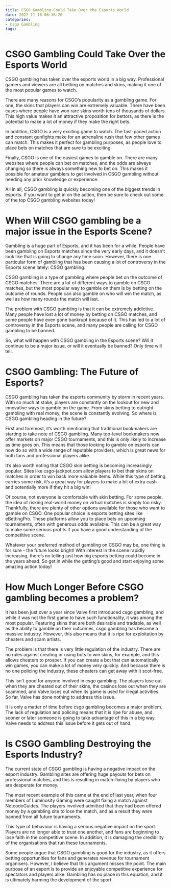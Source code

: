 ```yaml
---
title: CSGO Gambling Could Take Over the Esports World
date: 2022-11-16 06:36:20
categories:
- Csgo Gambling
tags:
---
```



#  CSGO Gambling Could Take Over the Esports World

CSGO gambling has taken over the esports world in a big way. Professional gamers and viewers are all betting on matches and skins, making it one of the most popular games to watch.

There are many reasons for CSGO’s popularity as a gambling game. For one, the skins that players can win are extremely valuable. There have been cases where people have won rare skins worth tens of thousands of dollars. This high value makes it an attractive proposition for bettors, as there is the potential to make a lot of money if they make the right bets.

In addition, CSGO is a very exciting game to watch. The fast-paced action and constant gunfights make for an adrenaline rush that few other games can match. This makes it perfect for gambling purposes, as people love to place bets on matches that are sure to be exciting.

Finally, CSGO is one of the easiest games to gamble on. There are many websites where people can bet on matches, and the odds are always changing so there is always something new to bet on. This makes it possible for amateur gamblers to get involved in CSGO gambling without needing any prior knowledge or experience.

All in all, CSGO gambling is quickly becoming one of the biggest trends in esports. If you want to get in on the action, then be sure to check out some of the top CSGO gambling websites today!

#  When Will CSGO gambling be a major issue in the Esports Scene?

Gambling is a huge part of Esports, and it has been for a while. People have been gambling on Esports matches since the very early days, and it doesn’t look like that is going to change any time soon. However, there is one particular form of gambling that has been causing a lot of controversy in the Esports scene lately: CSGO gambling.

CSGO gambling is a type of gambling where people bet on the outcome of CSGO matches. There are a lot of different ways to gamble on CSGO matches, but the most popular way to gamble on them is by betting on the outcome of rounds. People can also gamble on who will win the match, as well as how many rounds the match will last.

The problem with CSGO gambling is that it can be extremely addictive. Many people have lost a lot of money by betting on CSGO matches, and some people have even gone bankrupt because of it. This has led to a lot of controversy in the Esports scene, and many people are calling for CSGO gambling to be banned.

So, what will happen with CSGO gambling in the Esports scene? Will it continue to be a major issue, or will it eventually be banned? Only time will tell.

#  CSGO Gambling: The Future of Esports?

CSGO gambling has taken the esports community by storm in recent years. With so much at stake, players are constantly on the lookout for new and innovative ways to gamble on the game. From skins betting to outright gambling with real money, the scene is constantly evolving. So where is CSGO gambling heading in the future?

First and foremost, it’s worth mentioning that traditional bookmakers are starting to take note of CSGO gambling. Many top-level bookmakers now offer markets on major CSGO tournaments, and this is only likely to increase as time goes on. This means that those looking to gamble on esports can now do so with a wide range of reputable providers, which is great news for both fans and professional players alike.

It’s also worth noting that CSGO skin betting is becoming increasingly popular. Sites like csgo-jackpot.com allow players to bet their skins on matches in order to win back more valuable items. While this type of betting carries some risk, it’s a great way for players to make a bit of extra cash - and potentially more if they hit a big win!

Of course, not everyone is comfortable with skin betting. For some people, the idea of risking real-world money on virtual matches is simply too risky. Thankfully, there are plenty of other options available for those who want to gamble on CSGO. One popular choice is esports betting sites like eBettingPro. These platforms allow you to place bets on upcoming tournaments, often with generous odds available. This can be a great way to make some serious profits if you have a good understanding of the competitive scene.

Whatever your preferred method of gambling on CSGO may be, one thing is for sure - the future looks bright! With interest in the scene rapidly increasing, there’s no telling just how big esports betting could become in the years ahead. So get in while the getting’s good and start enjoying some amazing action today!

#  How Much Longer Before CSGO gambling becomes a problem?

It has been just over a year since Valve first introduced csgo gambling, and while it was not the first game to have such functionality, it was among the most popular. Featuring skins that are both desirable and tradable, as well as the ability to gamble on their outcomes, csgo gambling has become a massive industry. However, this also means that it is ripe for exploitation by cheaters and scam artists.

The problem is that there is very little regulation of the industry. There are no rules against creating or using bots to win skins, for example, and this allows cheaters to prosper. If you can create a bot that can automatically win games, you can make a lot of money very quickly. And because there is no one policing the industry, these cheaters can get away with it scot-free.

This isn't good for anyone involved in csgo gambling. The players lose out when they are cheated out of their skins, the casinos lose out when they are scammed, and Valve loses out when its game is used for illegal activities. So far, Valve has done nothing to address this issue.

It is only a matter of time before csgo gambling becomes a major problem. The lack of regulation and policing means that it is ripe for abuse, and sooner or later someone is going to take advantage of this in a big way. Valve needs to address this issue before it gets out of hand.

#  Is CSGO Gambling Destroying the Esports Industry?

The current state of CSGO gambling is having a negative impact on the esport industry. Gambling sites are offering huge payouts for bets on professional matches, and this is resulting in match-fixing by players who are desperate for money.

The most recent example of this came at the end of last year, when four members of Luminosity Gaming were caught fixing a match against NetcodeGuides. The players involved admitted that they had been offered money by a gambling site to lose the match, and as a result they were banned from all future tournaments.

This type of behaviour is having a serious negative impact on the sport. Players are no longer able to trust one another, and fans are beginning to lose faith in the competitive scene. In addition, it is damaging the credibility of the organisations that run these tournaments.

Some people argue that CSGO gambling is good for the industry, as it offers betting opportunities for fans and generates revenue for tournament organisers. However, I believe that this argument misses the point. The main purpose of an esport is to provide an enjoyable competitive experience for spectators and players alike. Gambling has no place in this equation, and it is ultimately harming the development of the sport.